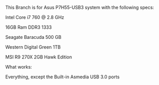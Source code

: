 This Branch is for Asus P7H55-USB3 system with the following specs:

Intel Core i7 760 @ 2.8 GHz

16GB Ram DDR3 1333

Seagate Baracuda 500 GB

Western Digital Green 1TB

MSI R9 270X 2GB Hawk Edition

What works:

Everything, except the Built-in Asmedia USB 3.0 ports
